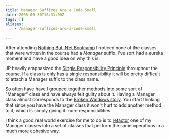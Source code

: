 ```yaml
---
title: Manager Suffixes Are a Code Smell
date: 2008-06-30T16:31:00Z
tags: []
aliases:
    - /manager-suffixes-are-a-code-smell

---
```



After attending [Nothing But .Net Bootcamp](/blog/development/i-survived-jp-s-nothing-but-dot-net-boot-camp/) I noticed none of the classes that were written in the course had a *Manager* suffix. I've sort had a eureka moment and have a good idea on why this is.

<!-- more -->

JP heavily emphasized the [Single Responsibility Principle](http://en.wikipedia.org/wiki/Single_responsibility_principle) throughout the course. If a class is only has a single responsibility it will be pretty difficult to attach a Manager suffix to the class name.

So often have have I grouped together methods into some sort of "Manager" class and have always felt guilty about it. Having a Manager class almost corresponds to the [Broken Windows story](http://www.artima.com/intv/fixit.html). You start thinking that since you have the Manager class it won't hurt to add another method to it, which is simply giving it more responsibilities.

I think a good real world exercise for me to do is to [refactor](http://en.wikipedia.org/wiki/Refactoring) one of my Manager classes into a set of classes that perform the same operations in a much more cohesive way.


